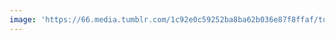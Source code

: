 ```yaml
---
image: 'https://66.media.tumblr.com/1c92e0c59252ba8ba62b036e87f8ffaf/tumblr_nzd2mvOGGi1tbdx3so1_r1_1280.jpg'
---
```

